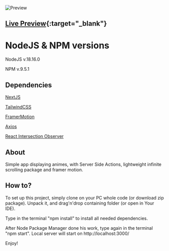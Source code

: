 ![Preview](https://i.ibb.co/3zLKQPT/Screenshot-1.png)

## [Live Preview](https://anime-vault-inky-theta.vercel.app/){:target="_blank"}

# NodeJS & NPM versions

NodeJS v.18.16.0

NPM v.9.5.1

## Dependencies

[NextJS](https://nextjs.org/)

[TailwindCSS](https://tailwindcss.com/)

[FramerMotion](https://framer.com/motion/)

[Axios](https://axios-http.com/docs/intro)

[React Intersection Observer](https://github.com/thebuilder/react-intersection-observer)

## About

Simple app displaying animes, with Server Side Actions, lightweight infinite scrolling package and framer motion.

## How to?

To set up this project, simply clone on your PC whole code (or download zip package). Unpack it, and drag'n'drop containing folder (or open in Your IDE).

Type in the terminal "npm install" to install all needed dependencies.

After Node Package Manager done his work, type again in the terminal "npm start". Local server will start on http://localhost:3000/

Enjoy!
